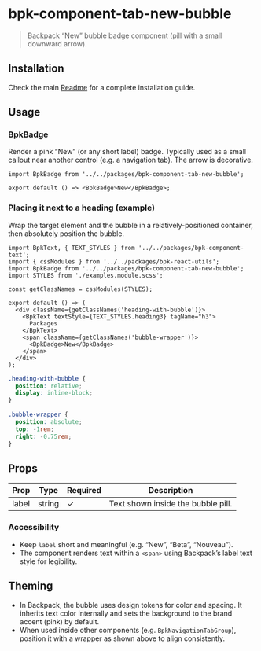# bpk-component-tab-new-bubble

> Backpack “New” bubble badge component (pill with a small downward arrow).

## Installation

Check the main [Readme](https://github.com/skyscanner/backpack#usage) for a complete installation guide.

## Usage

### BpkBadge

Render a pink “New” (or any short label) badge. Typically used as a small callout near another control (e.g. a navigation tab). The arrow is decorative.

```tsx
import BpkBadge from '../../packages/bpk-component-tab-new-bubble';

export default () => <BpkBadge>New</BpkBadge>;
```

### Placing it next to a heading (example)

Wrap the target element and the bubble in a relatively-positioned container, then absolutely position the bubble.

```tsx
import BpkText, { TEXT_STYLES } from '../../packages/bpk-component-text';
import { cssModules } from '../../packages/bpk-react-utils';
import BpkBadge from '../../packages/bpk-component-tab-new-bubble';
import STYLES from './examples.module.scss';

const getClassNames = cssModules(STYLES);

export default () => (
  <div className={getClassNames('heading-with-bubble')}>
    <BpkText textStyle={TEXT_STYLES.heading3} tagName="h3">
      Packages
    </BpkText>
    <span className={getClassNames('bubble-wrapper')}>
      <BpkBadge>New</BpkBadge>
    </span>
  </div>
);
```

```scss
.heading-with-bubble {
  position: relative;
  display: inline-block;
}

.bubble-wrapper {
  position: absolute;
  top: -1rem;
  right: -0.75rem;
}
```

## Props

| Prop  | Type   | Required | Description                        |
| ----- | ------ | -------- | ---------------------------------- |
| label | string | ✓        | Text shown inside the bubble pill. |

### Accessibility

* Keep `label` short and meaningful (e.g. “New”, “Beta”, “Nouveau”).
* The component renders text within a `<span>` using Backpack’s label text style for legibility.

## Theming

* In Backpack, the bubble uses design tokens for color and spacing. It inherits text color internally and sets the background to the brand accent (pink) by default.
* When used inside other components (e.g. `BpkNavigationTabGroup`), position it with a wrapper as shown above to align consistently.
